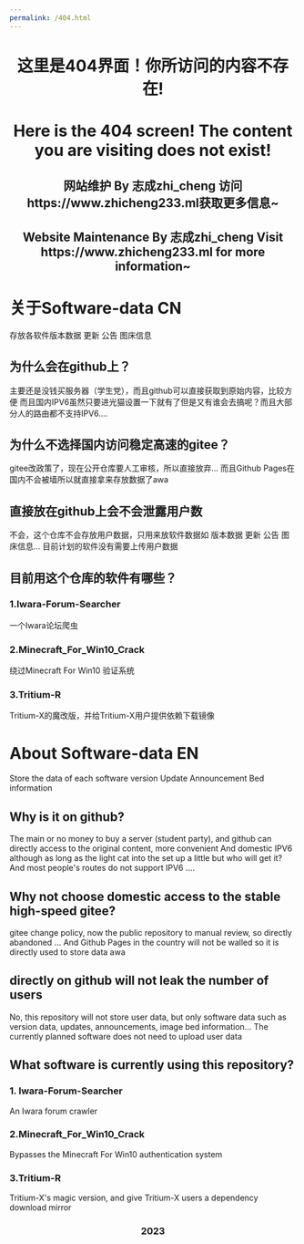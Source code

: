 ```yaml
---
permalink: /404.html
---
```

<h1 align="center">这里是404界面！你所访问的内容不存在!</h1>
<h1 align="center">Here is the 404 screen! The content you are visiting does not exist!</h1>

<h2 align="center">网站维护 By 志成zhi_cheng 访问https://www.zhicheng233.ml获取更多信息~</h2>
<h2 align="center">Website Maintenance By 志成zhi_cheng Visit https://www.zhicheng233.ml for more information~</h2>

# 关于Software-data CN
存放各软件版本数据 更新 公告 图床信息

## 为什么会在github上？
主要还是没钱买服务器（学生党），而且github可以直接获取到原始内容，比较方便
而且国内IPV6虽然只要进光猫设置一下就有了但是又有谁会去搞呢？而且大部分人的路由都不支持IPV6....

## 为什么不选择国内访问稳定高速的gitee？
gitee改政策了，现在公开仓库要人工审核，所以直接放弃...
而且Github Pages在国内不会被墙所以就直接拿来存放数据了awa

## 直接放在github上会不会泄露用户数
不会，这个仓库不会存放用户数据，只用来放软件数据如 版本数据 更新 公告 图床信息...
目前计划的软件没有需要上传用户数据

## 目前用这个仓库的软件有哪些？
### 1.Iwara-Forum-Searcher
一个Iwara论坛爬虫

### 2.Minecraft_For_Win10_Crack
绕过Minecraft For Win10 验证系统

### 3.Tritium-R
Tritium-X的魔改版，并给Tritium-X用户提供依赖下载镜像


# About Software-data EN
Store the data of each software version Update Announcement Bed information

## Why is it on github?
The main or no money to buy a server (student party), and github can directly access to the original content, more convenient
And domestic IPV6 although as long as the light cat into the set up a little but who will get it? And most people's routes do not support IPV6 ....

## Why not choose domestic access to the stable high-speed gitee?
gitee change policy, now the public repository to manual review, so directly abandoned ...
And Github Pages in the country will not be walled so it is directly used to store data awa

## directly on github will not leak the number of users
No, this repository will not store user data, but only software data such as version data, updates, announcements, image bed information...
The currently planned software does not need to upload user data

## What software is currently using this repository?
### 1. Iwara-Forum-Searcher
An Iwara forum crawler

### 2.Minecraft_For_Win10_Crack
Bypasses the Minecraft For Win10 authentication system

### 3.Tritium-R
Tritium-X's magic version, and give Tritium-X users a dependency download mirror

<h3 align="center">2023</h3>
